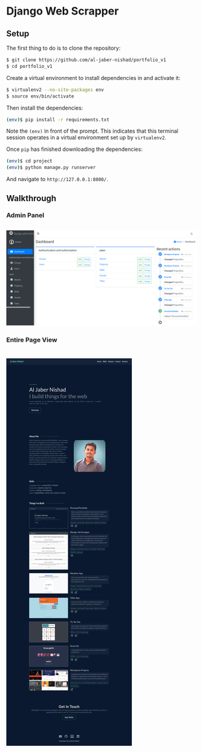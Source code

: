 # Django Web Scrapper

## Setup

The first thing to do is to clone the repository:

```sh
$ git clone https://github.com/al-jaber-nishad/portfolio_v1
$ cd portfolio_v1
```

Create a virtual environment to install dependencies in and activate it:

```sh
$ virtualenv2 --no-site-packages env
$ source env/bin/activate
```

Then install the dependencies:

```sh
(env)$ pip install -r requirements.txt
```
Note the `(env)` in front of the prompt. This indicates that this terminal
session operates in a virtual environment set up by `virtualenv2`.

Once `pip` has finished downloading the dependencies:
```sh
(env)$ cd project
(env)$ python manage.py runserver
```
And navigate to `http://127.0.0.1:8000/`.



## Walkthrough
### Admin Panel
## ![Admin Panel Picture](admin-panel.png)
### Entire Page View
# ![Personal Portfolio App](portfolio-full-page.png)
